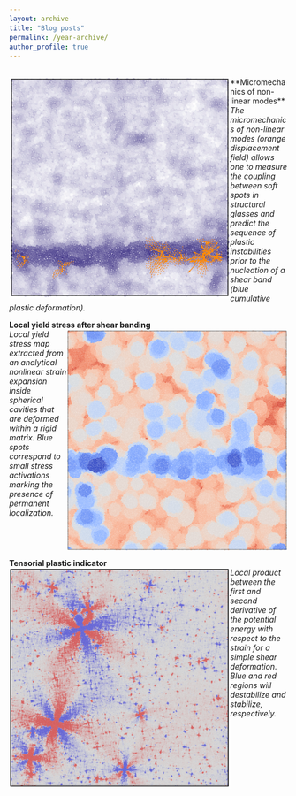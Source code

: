```yaml
---
layout: archive
title: "Blog posts"
permalink: /year-archive/
author_profile: true
---
```




<br/>
<img src="/images/micromeca_non_linear_modes-min.png" width="400" height="400" align="left"/>
**Micromechanics of non-linear modes**
<em> The micromechanics of non-linear modes (orange displacement field) allows one to measure the coupling between soft spots in structural glasses and predict the sequence of plastic instabilities prior to the nucleation of a shear band (blue cumulative plastic deformation).</em>
<br clear="left"/>

**Local yield stress after shear banding**
<br/>
<img src="/images/strain_expansion-min.png" width="400" height="400" align="right"/>
<em>Local yield stress map extracted from an analytical nonlinear strain expansion inside spherical cavities that are deformed within a rigid matrix. Blue spots correspond to small stress activations marking the presence of permanent localization.</em>
<br clear="right"/>

**Tensorial plastic indicator**
<br/>
<img src="/images/pairwise_product-min.png" width="400" height="400" align="left"/>
<em>Local product between the first and second derivative of the potential energy with respect to the strain for a simple shear deformation. Blue and red regions will destabilize and stabilize, respectively.</em>
<br clear="left"/>


